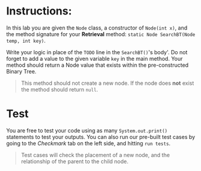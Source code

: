 # Instructions:
In this lab you are given the `Node` class, a constructor of `Node(int x)`, and the method signature for your **Retrieval** method: `static Node SearchBT(Node temp, int key)`.

Write your logic in place of the `TODO` line in the `SearchBT()`'s body'. Do not forget to add a value to the given variable `key` in the main method. Your method should return a Node value that exists within the pre-constructed Binary Tree.
> This method should not create a new node. If the node does **not** exist the method should return `null`.

# Test
You are free to test your code using as many `System.out.print()` statements to test your outputs. You can also run our pre-built test cases by going to the *Checkmark* tab on the left side, and hitting `run tests`.
> Test cases will check the placement of a new node, and the relationship of the parent to the child node.